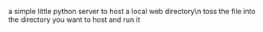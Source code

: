 a simple little python server to host a local web directory\n
toss the file into the directory you want to host and run it
